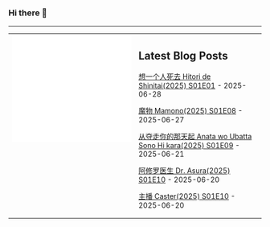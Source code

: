 ### Hi there 👋

<!--
**etng/etng** is a ✨ _special_ ✨ repository because its `README.md` (this file) appears on your GitHub profile.

Here are some ideas to get you started:

- 🔭 I’m currently working on ...
- 🌱 I’m currently learning ...
- 👯 I’m looking to collaborate on ...
- 🤔 I’m looking for help with ...
- 💬 Ask me about ...
- 📫 How to reach me: ...
- 😄 Pronouns: ...
- ⚡ Fun fact: ...
-->


---

<table>
<tr>
<td valign="top" width="50%">
<img src="metrics.svg" alt="Metric" />
</td>
<td valign="top" width="50%">

## Latest Blog Posts
<!-- blog start -->
[想一个人死去 Hitori de Shinitai(2025) S01E01](http://www.fanxinzhui.com/rr/2628#S01E01) - 2025-06-28

[魔物 Mamono(2025) S01E08](http://www.fanxinzhui.com/rr/2620#S01E08) - 2025-06-27

[从夺走你的那天起 Anata wo Ubatta Sono Hi kara(2025) S01E09](http://www.fanxinzhui.com/rr/2623#S01E09) - 2025-06-21

[阿修罗医生 Dr. Asura(2025) S01E10](http://www.fanxinzhui.com/rr/2619#S01E10) - 2025-06-20

[主播 Caster(2025) S01E10](http://www.fanxinzhui.com/rr/2618#S01E10) - 2025-06-20
<!-- blog end -->

</td></tr></table>

